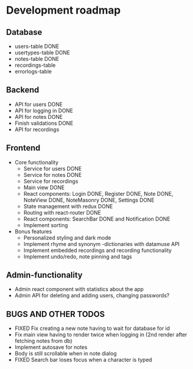 # Development roadmap

## Database
- users-table DONE
- usertypes-table DONE
- notes-table DONE
- recordings-table
- errorlogs-table

## Backend
- API for users DONE
- API for logging in DONE
- API for notes DONE
- Finish validations DONE
- API for recordings

## Frontend
- Core functionality
    - Service for users DONE
    - Service for notes DONE
    - Service for recordings
    - Main view DONE
    - React components: Login DONE, Register DONE, Note DONE, NoteView DONE, NoteMasonry DONE, Settings DONE
    - State management with redux DONE
    - Routing with react-router DONE
    - React components: SearchBar DONE and Notification DONE
    - Implement sorting
- Bonus features
    - Personalized styling and dark mode
    - Implement rhyme and synonym -dictionaries with datamuse API
    - Implement embedded recordings and recording functionality
    - Implement undo/redo, note pinning and tags 
    
## Admin-functionality
- Admin react component with statistics about the app
- Admin API for deleting and adding users, changing passwords?

## BUGS AND OTHER TODOS
- FIXED Fix creating a new note having to wait for database for id
- Fix main view having to render twice when logging in (2nd render after fetching notes from db)
- Implement autosave for notes
- Body is still scrollable when in note dialog
- FIXED Search bar loses focus when a character is typed